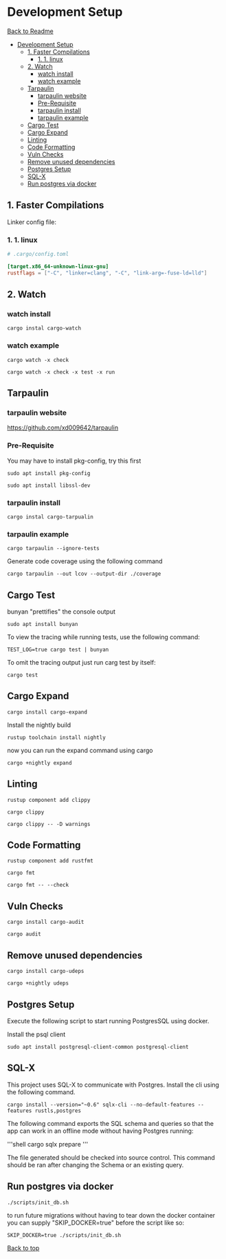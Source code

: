 # Development Setup

[Back to Readme](./Readme.md)

<a name="top"></a>

- [Development Setup](#development-setup)
	- [1. Faster Compilations](#1-faster-compilations)
		- [1. 1. linux](#1-1-linux)
	- [2. Watch](#2-watch)
		- [watch install](#watch-install)
		- [watch example](#watch-example)
	- [Tarpaulin](#tarpaulin)
		- [tarpaulin website](#tarpaulin-website)
		- [Pre-Requisite](#pre-requisite)
		- [tarpaulin install](#tarpaulin-install)
		- [tarpaulin example](#tarpaulin-example)
	- [Cargo Test](#cargo-test)
	- [Cargo Expand](#cargo-expand)
	- [Linting](#linting)
	- [Code Formatting](#code-formatting)
	- [Vuln Checks](#vuln-checks)
	- [Remove unused dependencies](#remove-unused-dependencies)
	- [Postgres Setup](#postgres-setup)
	- [SQL-X](#sql-x)
	- [Run postgres via docker](#run-postgres-via-docker)

## 1. Faster Compilations

Linker config file:

### 1. 1. linux

```toml
# .cargo/config.toml

[target.x86_64-unknown-linux-gnu]
rustflags = ["-C", "linker=clang", "-C", "link-arg=-fuse-ld=lld"]
```

## 2. Watch

### watch install

```shell
cargo instal cargo-watch
```

### watch example

```shell
cargo watch -x check
```

```shell
cargo watch -x check -x test -x run
```

## Tarpaulin

### tarpaulin website

<https://github.com/xd009642/tarpaulin>

### Pre-Requisite

You may have to install pkg-config, try this first

```shell
sudo apt install pkg-config
```

```shell
sudo apt install libssl-dev
```

### tarpaulin install

```shell
cargo instal cargo-tarpualin
```

### tarpaulin example

```shell
cargo tarpaulin --ignore-tests
```

Generate code coverage using the following command

```shell
cargo tarpaulin --out lcov --output-dir ./coverage
```

## Cargo Test

bunyan "prettifies" the console output

```shell
sudo apt install bunyan
```

To view the tracing while running tests, use the following command:

```shell
TEST_LOG=true cargo test | bunyan
```

To omit the tracing output just run carg test by itself:

```shell
cargo test
```

## Cargo Expand

```shell
cargo install cargo-expand
```

Install the nightly build

```shell
rustup toolchain install nightly
```

now you can run the expand command using cargo

```shell
cargo +nightly expand
```

## Linting

```shell
rustup component add clippy
```

```shell
cargo clippy
```

```shell
cargo clippy -- -D warnings
```

## Code Formatting

```shell
rustup component add rustfmt
```

```shell
cargo fmt
```

```shell
cargo fmt -- --check
```

## Vuln Checks

```shell
cargo install cargo-audit
```

```shell
cargo audit
```

## Remove unused dependencies

```shell
cargo install cargo-udeps
```

```shell
cargo +nightly udeps
```

## Postgres Setup

Execute the following script to start running PostgresSQL using docker.

Install the psql client

```shell
sudo apt install postgresql-client-common postgresql-client
```

## SQL-X

This project uses SQL-X to communicate with Postgres.  Install the cli using the following command.

```shell
cargo install --version="~0.6" sqlx-cli --no-default-features --features rustls,postgres
```

The following command exports the SQL schema and queries so that the app can work in an offline mode without having Postgres running:

'''shell
cargo sqlx prepare
'''

The file generated should be checked into source control.  This command should be ran after changing the Schema or an existing query.

## Run postgres via docker

```shell
./scripts/init_db.sh
```

to run future migrations without having to tear down the docker container you can supply "SKIP_DOCKER=true" before the script like so:

```shell
SKIP_DOCKER=true ./scripts/init_db.sh
```

[Back to top](#top)
